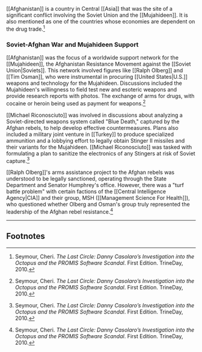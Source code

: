 [[Afghanistan]] is a country in Central [[Asia]] that was the site of a significant conflict involving the Soviet Union and the [[Mujahideen]]. It is also mentioned as one of the countries whose economies are dependent on the drug trade.[^1]

### Soviet-Afghan War and Mujahideen Support

[[Afghanistan]] was the focus of a worldwide support network for the [[Mujahideen]], the Afghanistan Resistance Movement against the [[Soviet Union|Soviets]]. This network involved figures like [[Ralph Olberg]] and [[Tim Osman]], who were instrumental in procuring [[United States|U.S.]] weapons and technology for the Mujahideen. Discussions included the Mujahideen's willingness to field test new and esoteric weapons and provide research reports with photos. The exchange of arms for drugs, with cocaine or heroin being used as payment for weapons.[^1]

[[Michael Riconosciuto]] was involved in discussions about analyzing a Soviet-directed weapons system called "Blue Death," captured by the Afghan rebels, to help develop effective countermeasures. Plans also included a military joint venture in [[Turkey]] to produce specialized ammunition and a lobbying effort to legally obtain Stinger II missiles and their variants for the Mujahideen. [[Michael Riconosciuto]] was tasked with formulating a plan to sanitize the electronics of any Stingers at risk of Soviet capture.[^1]

[[Ralph Olberg]]'s arms assistance project to the Afghan rebels was understood to be legally sanctioned, operating through the State Department and Senator Humphrey's office. However, there was a "turf battle problem" with certain factions of the [[Central Intelligence Agency|CIA]] and their group, MSH ([[Management Science For Health]]), who questioned whether Olberg and Osman's group truly represented the leadership of the Afghan rebel resistance.[^1]

---
## Footnotes

[^1]: Seymour, Cheri. *The Last Circle: Danny Casolaro’s Investigation into the Octopus and the PROMIS Software Scandal*. First Edition. TrineDay, 2010.